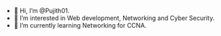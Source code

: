 - 👋 Hi, I’m @Pujith01.
- 👀 I’m interested in Web development, Networking and Cyber Security.
- 🌱 I’m currently learning Networking for CCNA.

<!---
Pujith01/Pujith01 is a ✨ special ✨ repository because its `README.md` (this file) appears on your GitHub profile.
You can click the Preview link to take a look at your changes.
--->

